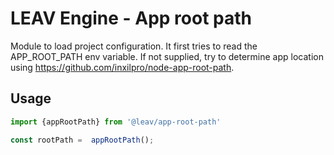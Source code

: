 # LEAV Engine - App root path

Module to load project configuration.
It first tries to read the APP_ROOT_PATH env variable. If not supplied, try to determine app location using https://github.com/inxilpro/node-app-root-path.

## Usage

```javascript
import {appRootPath} from '@leav/app-root-path'

const rootPath =  appRootPath();
```
